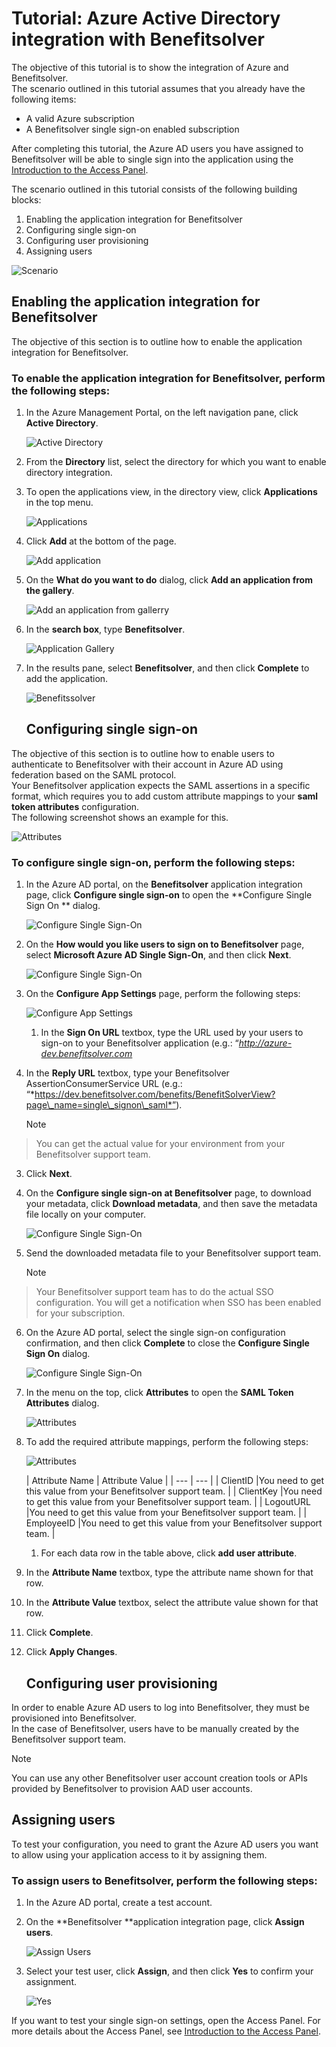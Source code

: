 <properties 
    pageTitle="Tutorial: Azure Active Directory integration with Benefitsolver | Microsoft Azure"
    description="Learn how to use Benefitsolver with Azure Active Directory to enable single sign-on, automated provisioning, and more!" 
    services="active-directory" 
    authors="jeevansd"  
    documentationCenter="na" 
    manager="stevenpo"/>

<tags 
    ms.service="active-directory" 
    ms.devlang="na" 
    ms.topic="article" 
    ms.tgt_pltfrm="na" 
    ms.workload="identity" 
    ms.date="01/14/2016" 
    ms.author="jeedes" />

# Tutorial: Azure Active Directory integration with Benefitsolver
The objective of this tutorial is to show the integration of Azure and Benefitsolver.  
The scenario outlined in this tutorial assumes that you already have the following items:

* A valid Azure subscription
* A Benefitsolver single sign-on enabled subscription

After completing this tutorial, the Azure AD users you have assigned to Benefitsolver will be able to single sign into the application using the [Introduction to the Access Panel](active-directory-saas-access-panel-introduction.md).

The scenario outlined in this tutorial consists of the following building blocks:

1. Enabling the application integration for Benefitsolver
2. Configuring single sign-on
3. Configuring user provisioning
4. Assigning users

![Scenario](./media/active-directory-saas-benefitsolver-tutorial/IC804820.png "Scenario")

## Enabling the application integration for Benefitsolver
The objective of this section is to outline how to enable the application integration for Benefitsolver.

### To enable the application integration for Benefitsolver, perform the following steps:
1. In the Azure Management Portal, on the left navigation pane, click **Active Directory**.

   ![Active Directory](./media/active-directory-saas-benefitsolver-tutorial/IC700993.png "Active Directory")

2. From the **Directory** list, select the directory for which you want to enable directory integration.

3. To open the applications view, in the directory view, click **Applications** in the top menu.

   ![Applications](./media/active-directory-saas-benefitsolver-tutorial/IC700994.png "Applications")

4. Click **Add** at the bottom of the page.

   ![Add application](./media/active-directory-saas-benefitsolver-tutorial/IC749321.png "Add application")

5. On the **What do you want to do** dialog, click **Add an application from the gallery**.

   ![Add an application from gallerry](./media/active-directory-saas-benefitsolver-tutorial/IC749322.png "Add an application from gallerry")

6. In the **search box**, type **Benefitsolver**.

   ![Application Gallery](./media/active-directory-saas-benefitsolver-tutorial/IC804821.png "Application Gallery")

7. In the results pane, select **Benefitsolver**, and then click **Complete** to add the application.

   ![Benefitssolver](./media/active-directory-saas-benefitsolver-tutorial/IC804822.png "Benefitssolver")

   ## Configuring single sign-on

The objective of this section is to outline how to enable users to authenticate to Benefitsolver with their account in Azure AD using federation based on the SAML protocol.  
Your Benefitsolver application expects the SAML assertions in a specific format, which requires you to add custom attribute mappings to your **saml token attributes** configuration.  
The following screenshot shows an example for this.

![Attributes](./media/active-directory-saas-benefitsolver-tutorial/IC804823.png "Attributes")

### To configure single sign-on, perform the following steps:
1. In the Azure AD portal, on the **Benefitsolver** application integration page, click **Configure single sign-on** to open the **Configure Single Sign On ** dialog.

   ![Configure Single Sign-On](./media/active-directory-saas-benefitsolver-tutorial/IC804824.png "Configure Single Sign-On")

2. On the **How would you like users to sign on to Benefitsolver** page, select **Microsoft Azure AD Single Sign-On**, and then click **Next**.

   ![Configure Single Sign-On](./media/active-directory-saas-benefitsolver-tutorial/IC804825.png "Configure Single Sign-On")

3. On the **Configure App Settings** page, perform the following steps:

   ![Configure App Settings](./media/active-directory-saas-benefitsolver-tutorial/IC804826.png "Configure App Settings")

   1. In the **Sign On URL** textbox, type the URL used by your users to sign-on to your Benefitsolver application (e.g.: “*http://azure-dev.benefitsolver.com*
2. In the **Reply URL** textbox, type your Benefitsolver AssertionConsumerService URL (e.g.: “*https://dev.benefitsolver.com/benefits/BenefitSolverView?page\_name=single\_signon\_saml*”).  

   > [!NOTE]
> You can get the actual value for your environment from your Benefitsolver support team.
> 
3. Click **Next**.


4. On the **Configure single sign-on at Benefitsolver** page, to download your metadata, click **Download metadata**, and then save the metadata file locally on your computer.

   ![Configure Single Sign-On](./media/active-directory-saas-benefitsolver-tutorial/IC804827.png "Configure Single Sign-On")

5. Send the downloaded metadata file to your Benefitsolver support team.

   > [!NOTE]
> Your Benefitsolver support team has to do the actual SSO configuration.
>  You will get a notification when SSO has been enabled for your subscription.
> 
6. On the Azure AD portal, select the single sign-on configuration confirmation, and then click **Complete** to close the **Configure Single Sign On** dialog.

   ![Configure Single Sign-On](./media/active-directory-saas-benefitsolver-tutorial/IC804828.png "Configure Single Sign-On")

7. In the menu on the top, click **Attributes** to open the **SAML Token Attributes** dialog.

   ![Attributes](./media/active-directory-saas-benefitsolver-tutorial/IC795920.png "Attributes")

8. To add the required attribute mappings, perform the following steps:

   ![Attributes](./media/active-directory-saas-benefitsolver-tutorial/IC804823.png "Attributes")

   | Attribute Name | Attribute Value |
| --- | --- |
| ClientID |You need to get this value from your Benefitsolver support team. |
| ClientKey |You need to get this value from your Benefitsolver support team. |
| LogoutURL |You need to get this value from your Benefitsolver support team. |
| EmployeeID |You need to get this value from your Benefitsolver support team. |

   1. For each data row in the table above, click **add user attribute**.
2. In the **Attribute Name** textbox, type the attribute name shown for that row.
3. In the **Attribute Value** textbox, select the attribute value shown for that row.
4. Click **Complete**.

9. Click **Apply Changes**.

   ## Configuring user provisioning

In order to enable Azure AD users to log into Benefitsolver, they must be provisioned into Benefitsolver.  
In the case of Benefitsolver, users have to be manually created by the Benefitsolver support team.

> [!NOTE]
> You can use any other Benefitsolver user account creation tools or APIs provided by Benefitsolver to provision AAD user accounts.
> 
> 
## Assigning users
To test your configuration, you need to grant the Azure AD users you want to allow using your application access to it by assigning them.

### To assign users to Benefitsolver, perform the following steps:
1. In the Azure AD portal, create a test account.

2. On the **Benefitsolver **application integration page, click **Assign users**.

   ![Assign Users](./media/active-directory-saas-benefitsolver-tutorial/IC804829.png "Assign Users")

3. Select your test user, click **Assign**, and then click **Yes** to confirm your assignment.

   ![Yes](./media/active-directory-saas-benefitsolver-tutorial/IC767830.png "Yes")


If you want to test your single sign-on settings, open the Access Panel. For more details about the Access Panel, see [Introduction to the Access Panel](active-directory-saas-access-panel-introduction.md).

